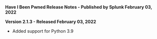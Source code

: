 **Have I Been Pwned Release Notes - Published by Splunk February 03, 2022**


**Version 2.1.3 - Released February 03, 2022**

* Added support for Python 3.9